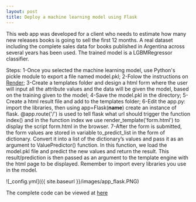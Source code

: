 ```yaml
---
layout: post
title: Deploy a machine learning model using Flask
---
```

This web app was developed for a client who needs to estimate how many new releases books is going to sell the first 12 months.
A real dataset including the complete sales data for books published in Argentina across several years has been used.
The trained model is a LGBMRegressor classifier.

Steps:
1-Once you selected the machine learning model, use Python's pickle module to export a file named model.pkl;
2-Folow the instructions on [Render](https://render.com/docs/deploy-flask);
3-Create a templates folder and design a html form where the user will input all the attribute values and the data will be given the model, based on the training given to the model;
4-Save the model.pkl in the directory;
5-Create a html result file and add to the templates folder;
6-Edit the app.py: import the libraries, then using app=Flask(__name__) create an instance of flask.
@app.route('/') is used to tell flask what url should trigger the function index() and in the function index we use render_template('form.html') to display the script form.html in the browser.
7-After the form is submitted, the form values are stored in variable to_predict_list in the form of dictionary. Convert it into a list of the dictionary’s values and pass it as an argument to ValuePredictor() function. In this function, we load the model.pkl file and predict the new values and return the result. This result/prediction is then passed as an argument to the template engine with the html page to be displayed.
Remember to import every libraries you use in the model. 

![_config.yml]({{ site.baseurl }}/images/app_flask.PNG)

The complete code can be viewed at [here]()
